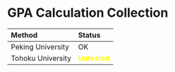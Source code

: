 # GPA Calculation Collection

| Method | Status |
| :-- | :-- |
| Peking University | OK |
| Tohoku University | <b style="color: yellow;">Untested</b> |

